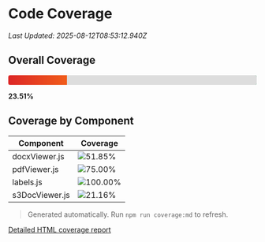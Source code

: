 # Code Coverage

_Last Updated: 2025-08-12T08:53:12.940Z_

## Overall Coverage


<div style="position:relative;width:100%;height:20px;border-radius:4px;background:linear-gradient(to right,#dc2626,#f97316,#facc15,#16a34a);">
  <div style="position:absolute;top:0;right:0;height:100%;width:76.49%;background:#ddd;border-radius:0 4px 4px 0;"></div>
</div>


**23.51%**

## Coverage by Component

| Component | Coverage |
| --- | --- |
| docxViewer.js | ![51.85%](https://img.shields.io/badge/-51.85%25-orange?label=) |
| pdfViewer.js | ![75.00%](https://img.shields.io/badge/-75.00%25-yellow?label=) |
| labels.js | ![100.00%](https://img.shields.io/badge/-100.00%25-brightgreen?label=) |
| s3DocViewer.js | ![21.16%](https://img.shields.io/badge/-21.16%25-red?label=) |

> Generated automatically. Run `npm run coverage:md` to refresh.

[Detailed HTML coverage report](../coverage/lcov-report/index.html)

